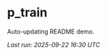 # p_train

Auto-updating README demo.

<!--START_SECTION:status-->
_Last run: 2025-09-22 16:30 UTC_
<!--END_SECTION:status-->













































































































































































































































































































































































































































































































































































































































































































